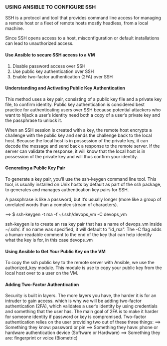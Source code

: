 ### USING ANSIBLE TO CONFIGURE SSH

SSH is a protocol and tool that provides command line access for managing a remote host or a fleet of remote hosts mostly headless, from a local machine.

Since SSH opens access to a host, misconfiguration or default installations can lead to unauthorized access.

#### Use Ansible to secure SSH access to a VM
1. Disable password access over SSH
2. Use public key authentication over SSH
3. Enable two-factor authentication (2FA) over SSH

#### Understanding and Activating Public Key Authentication
This method uses a key pair, consisting of a public key file and a private key file, to confirm identity. Public key authentication is considered best practice for authenticating users over SSH because potential attackers who want to hijack a user’s identity need both a copy of a user’s private key and the passphrase to unlock it.

When an SSH session is created with a key, the remote host encrypts a
challenge with the public key and sends the challenge back to the local host. Because the local host is in possession of the private key, it can decode the message and send back a response to the remote server. If the server can validate the response, it will know that the local host is in possession of the private key and will thus confirm your identity.

#### Generating a Public Key Pair
To generate a key pair, you’ll use the ssh-keygen command line tool. This tool, is usually installed on Unix hosts by default as part of the ssh package, to generates and manages authentication key pairs for SSH.

A passphrase is like a password, but it’s usually longer (more like a group of unrelated words than a complex stream of characters).

==> $ ssh-keygen -t rsa -f ~/.ssh/devops_vm -C devops_vm

ssh-keygen is to create an rsa key pair that has a name of devops_vm inside ~/.ssh/. if no name was specified, it will default to "id_rsa". 
The -C flag adds a human-readable comment to the end of the key that can help identify what the key is for, in this case devops_vm

#### Using Ansible to Get Your Public Key on the VM
To copy the ssh public key to the remote server with Ansible, we use the authorized_key module. This module is use to copy your public key from the local host over to a user on the VM.

#### Adding Two-Factor Authentication
Security is built in layers. The more layers you have, the harder it is for an intruder to gain access. which is why we will be adding two-factor authentication (2FA), which validates a user’s identity by using credentials and something that the user has. The main goal of 2FA is to make it harder for someone identity if password or key is compromised.
Two-factor authentication relies on the user providing two out of these three things: 
==> Something they know: password or pin
==> Something they have: phone or hardware authentication device (Software or Hardware)
==> Something they are: fingerprint or voice (Biometric)